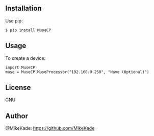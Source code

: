 ## Installation

Use pip:

```$ pip install MuseCP```
  
## Usage

To create a device:
```
import MuseCP
muse = MuseCP.MuseProcessor("192.168.0.250", "Name (Optional)")
```

## License
GNU

## Author
@MikeKade: https://github.com/MikeKade